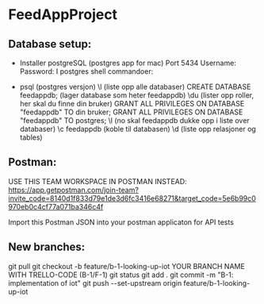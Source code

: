 # FeedAppProject


## Database setup:

* Installer postgreSQL (postgres app for mac)
    Port 5434 Username: Password:
    I postgres shell commandoer:

* psql (postgres versjon)
    \l (liste opp alle databaser)
    CREATE DATABASE feedappdb; (lager database som heter feedappdb)
    \du (lister opp roller, her skal du finne din bruker)
    GRANT ALL PRIVILEGES ON DATABASE "feedappdb" TO din bruker;
    GRANT ALL PRIVILEGES ON DATABASE "feedappdb" TO postgres;
    \l (no skal feedappdb dukke opp i liste over databaser)
    \c feedappdb (koble til databasen)
    \d (liste opp relasjoner og tables)


## Postman:

USE THIS TEAM WORKSPACE IN POSTMAN INSTEAD: https://app.getpostman.com/join-team?invite_code=8140d1f833d79e1de3d6fc3416e68271&target_code=5e6b99c0970eb0c4cf77a071ba346c4f

Import this Postman JSON into your postman applicaton for API tests

## New branches:

git pull git checkout -b feature/b-1-looking-up-iot YOUR BRANCH NAME WITH TRELLO-CODE (B-1/F-1) git status git add . git commit -m "B-1: implementation of iot" git push --set-upstream origin feature/b-1-looking-up-iot
